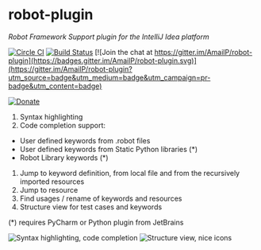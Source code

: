 # robot-plugin
_Robot Framework Support plugin for the IntelliJ Idea platform_

[![Circle CI](https://circleci.com/gh/AmailP/robot-plugin.svg?style=svg)](https://circleci.com/gh/AmailP/robot-plugin) [![Build Status](https://travis-ci.com/AmailP/robot-plugin.svg?branch=master)](https://travis-ci.com/AmailP/robot-plugin) [![Join the chat at https://gitter.im/AmailP/robot-plugin](https://badges.gitter.im/AmailP/robot-plugin.svg)](https://gitter.im/AmailP/robot-plugin?utm_source=badge&utm_medium=badge&utm_campaign=pr-badge&utm_content=badge)

[![Donate](https://liberapay.com/assets/widgets/donate.svg)](https://liberapay.com/amailp/donate)

1. Syntax highlighting
1. Code completion support:
  - User defined keywords from .robot files
  - User defined keywords from Static Python libraries (*)
  - Robot Library keywords (*)
1. Jump to keyword definition, from local file and from the recursively imported resources
1. Jump to resource
1. Find usages / rename of keywords and resources
1. Structure view for test cases and keywords

(*) requires PyCharm or Python plugin from JetBrains

![Syntax highlighting, code completion](/img/CodeCompletion.png)
![Structure view, nice icons](/img/StructureView.png)

